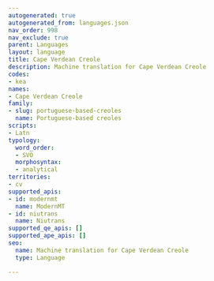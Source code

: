 ```yaml
---
autogenerated: true
autogenerated_from: languages.json
nav_order: 998
nav_exclude: true
parent: Languages
layout: language
title: Cape Verdean Creole
description: Machine translation for Cape Verdean Creole
codes:
- kea
names:
- Cape Verdean Creole
family:
- slug: portuguese-based-creoles
  name: Portuguese-based creoles
scripts:
- Latn
typology:
  word_order:
  - SVO
  morphosyntax:
  - analytical
territories:
- cv
supported_apis:
- id: modernmt
  name: ModernMT
- id: niutrans
  name: Niutrans
supported_qe_apis: []
supported_ape_apis: []
seo:
  name: Machine translation for Cape Verdean Creole
  type: Language

---
```


